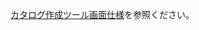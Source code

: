 [カタログ作成ツール画面仕様](doc/3/50_V4_機能アーキテクチャ/20_V4_設計書_カタログ作成ツール基本設計書/30_基本設計書_データカタログ作成ツール_別紙_画面仕様_202303.pptx)を参照ください。
